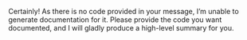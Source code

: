 Certainly! As there is no code provided in your message, I’m unable to generate documentation for it. Please provide the code you want documented, and I will gladly produce a high-level summary for you.